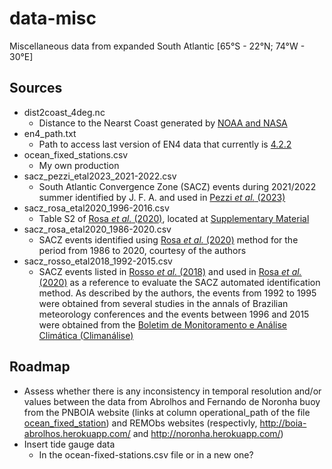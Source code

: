 # data-misc

Miscellaneous data from expanded South Atlantic [65°S - 22°N; 74°W - 30°E]

## Sources

- dist2coast_4deg.nc
  - Distance to the Nearst Coast generated by [NOAA and NASA](https://oceancolor.gsfc.nasa.gov/docs/distfromcoast/)
- en4_path.txt
  - Path to access last version of EN4 data that currently is [4.2.2](https://www.metoffice.gov.uk/hadobs/en4/download-en4-2-2.html)
- ocean_fixed_stations.csv
  - My own production
- sacz_pezzi_etal2023_2021-2022.csv
  - South Atlantic Convergence Zone (SACZ) events during 2021/2022 summer identified by J. F. A. and used in [Pezzi *et al.* (2023)](https://www.nature.com/articles/s41598-023-28803-w)
- sacz_rosa_etal2020_1996-2016.csv
  - Table S2 of [Rosa *et al.* (2020)](https://www.frontiersin.org/articles/10.3389/fenvs.2020.00018/full), located at [Supplementary Material](https://www.frontiersin.org/articles/10.3389/fenvs.2020.00018/full#supplementary-material)
- sacz_rosa_etal2020_1986-2020.csv
  - SACZ events identified using [Rosa *et al.* (2020)](https://www.frontiersin.org/articles/10.3389/fenvs.2020.00018/full) method for the period from 1986 to 2020, courtesy of the authors
- sacz_rosso_etal2018_1992-2015.csv
  - SACZ events listed in [Rosso *et al.* (2018)](https://www.mdpi.com/2073-4433/9/11/431) and used in [Rosa *et al.* (2020)](https://www.frontiersin.org/articles/10.3389/fenvs.2020.00018/full) as a reference to evaluate the SACZ automated identification method. As described by the authors, the events from 1992 to 1995 were obtained from several studies in the annals of Brazilian meteorology conferences and the events between 1996 and 2015 were obtained from the [Boletim de Monitoramento e Análise Climática
(Climanálise)](http://climanalise.cptec.inpe.br/~rclimanl/boletim/)

## Roadmap

- Assess whether there is any inconsistency in temporal resolution and/or values between the data from Abrolhos and Fernando de Noronha buoy from the PNBOIA website (links at column operational_path of the file [ocean_fixed_station](ocean_fixed_stations.csv)) and REMObs websites (respectivly, http://boia-abrolhos.herokuapp.com/ and http://noronha.herokuapp.com/)
- Insert tide gauge data
  - In the ocean-fixed-stations.csv file or in a new one?
